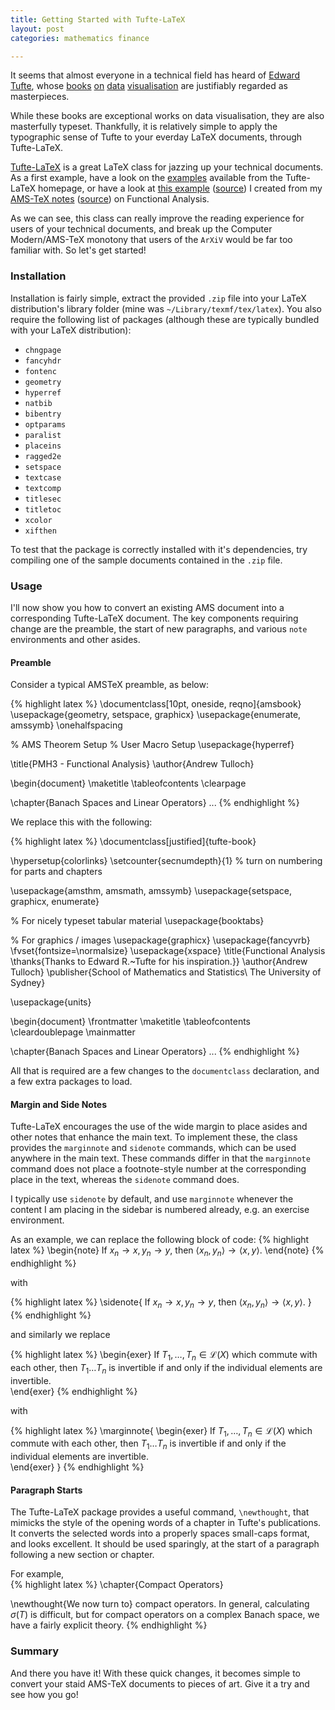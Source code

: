 ```yaml
---
title: Getting Started with Tufte-LaTeX
layout: post
categories: mathematics finance

---
```


It seems that almost everyone in a technical field has heard of [Edward Tufte][0], whose [books][tufte1] [on][tufte2] [data][tufte3] [visualisation][tufte4] are justifiably regarded as masterpieces.  

While these books are exceptional works on data visualisation, they are also masterfully typeset.  Thankfully, it is relatively simple to apply the typographic sense of Tufte to your everday LaTeX documents, through Tufte-LaTeX.

[Tufte-LaTeX][1] is a great LaTeX class for jazzing up your technical documents.  As a first example, have a look on the [examples][2] available from the Tufte-LaTeX homepage, or have a look at [this example][3] ([source][tl-pmh3]) I created from my [AMS-TeX notes][4] ([source][ams-pmh3])  on Functional Analysis.

As we can see, this class can really improve the reading experience for users of your technical documents, and break up the Computer Modern/AMS-TeX monotony that users of the `ArXiV` would be far too familiar with.  So let's get started!

### Installation

Installation is fairly simple, extract the provided `.zip` file into your LaTeX distribution's library folder (mine was `~/Library/texmf/tex/latex`).  You also require the following list of packages (although these are typically bundled with your LaTeX distribution):

* `chngpage`
* `fancyhdr`
* `fontenc`
* `geometry`
* `hyperref`
* `natbib`
* `bibentry`
* `optparams`
* `paralist`
* `placeins`
* `ragged2e`
* `setspace`
* `textcase`
* `textcomp`
* `titlesec`
* `titletoc`
* `xcolor`
* `xifthen`

To test that the package is correctly installed with it's dependencies, try compiling one of the sample documents contained in the `.zip` file.

### Usage

I'll now show you how to convert an existing AMS document into a corresponding Tufte-LaTeX document.  The key components requiring change are the preamble, the start of new paragraphs, and various `note` environments and other asides.

#### Preamble

Consider a typical AMSTeX preamble, as below:

{% highlight latex %}
\documentclass[10pt, oneside, reqno]{amsbook}
\usepackage{geometry, setspace, graphicx}
\usepackage{enumerate, amssymb}
\onehalfspacing

% AMS Theorem Setup
% User Macro Setup
\usepackage{hyperref}

\title{PMH3 - Functional Analysis}
\author{Andrew Tulloch}

\begin{document}
\maketitle 
\tableofcontents 
\clearpage

\chapter{Banach Spaces and Linear Operators}
...
{% endhighlight %}

We replace this with the following:

{% highlight latex %}
\documentclass[justified]{tufte-book}

\hypersetup{colorlinks}
\setcounter{secnumdepth}{1} 
% turn on numbering for parts and chapters 

\usepackage{amsthm, amsmath, amssymb}
\usepackage{setspace, graphicx, enumerate}


% For nicely typeset tabular material
\usepackage{booktabs}

% For graphics / images
\usepackage{graphicx}
\usepackage{fancyvrb}
\fvset{fontsize=\normalsize}
\usepackage{xspace}
\title{Functional Analysis
      \thanks{Thanks to Edward R.~Tufte for his inspiration.}}
\author{Andrew Tulloch}
\publisher{School of Mathematics and Statistics\\
           The University of Sydney}


\usepackage{units}


\begin{document}
\frontmatter
\maketitle
\tableofcontents
\cleardoublepage
\mainmatter

\chapter{Banach Spaces and Linear Operators}
...
{% endhighlight %}

All that is required are a few changes to the `documentclass` declaration, and a few extra packages to load.

#### Margin and Side Notes

Tufte-LaTeX encourages the use of the wide margin to place asides and other notes that enhance the main text.  To implement these, the class provides the `marginnote` and `sidenote` commands, which can be used anywhere in the main text.  These commands differ in that the `marginnote` command does not place a footnote-style number at the corresponding place in the text, whereas the `sidenote` command does.

I typically use `sidenote` by default, and use `marginnote` whenever the content I am placing in the sidebar is numbered already, e.g. an exercise environment.  

As an example, we can replace the following block of code:
{% highlight latex %}
\begin{note}
    If $x_n \rightarrow x,y_n \rightarrow y$, then
    $\langle x_n, y_n \rangle \rightarrow \langle x, y \rangle.$
\end{note}
{% endhighlight %}

with 

{% highlight latex %}
\sidenote{
    If $x_n \rightarrow x,y_n \rightarrow y$, then
    $\langle x_n, y_n \rangle \rightarrow \langle x, y \rangle.$
}
{% endhighlight %}

and similarly we replace 

{% highlight latex %}
\begin{exer}
    If $T_1, \dots, T_n \in \mathcal L(X)$ which commute with
    each other, then $T_1 \dots T_n$ is invertible if and only
    if the individual elements are invertible.  
\end{exer}
{% endhighlight %}

with 

{% highlight latex %}
\marginnote{
  \begin{exer}
    If $T_1, \dots, T_n \in \mathcal L(X)$ which commute with
    each other, then $T_1 \dots T_n$ is invertible if and only
    if the individual elements are invertible.  
  \end{exer}
}
{% endhighlight %}

#### Paragraph Starts

The Tufte-LaTeX package provides a useful command, `\newthought`, that mimicks the style of the opening words of a chapter in Tufte's publications.  It converts the selected words into a properly spaces small-caps format, and looks excellent.  It should be used sparingly, at the start of a paragraph following a new section or chapter.  

For example,   
{% highlight latex %}
\chapter{Compact Operators}

\newthought{We now turn to} compact operators.  In general,
calculating $\sigma(T)$ is difficult, but for compact
operators on a complex Banach space, we have a fairly explicit
theory.
{% endhighlight %}

### Summary

And there you have it!  With these quick changes, it becomes simple to convert your staid AMS-TeX documents to pieces of art.  Give it a try and see how you go!


[0]: http://en.wikipedia.org/wiki/Edward_Tufte "Edward Tufte"
[1]: http://code.google.com/p/tufte-latex/ "Tufte-LaTeX"
[2]: http://tufte-latex.googlecode.com/files/sample-book-3.5.0.pdf "Tufte-LaTeX Sample"
[3]: /PDFs/Tufte-Latex.pdf
[4]: /PDFs/AMSTex.pdf
[tufte1]: http://www.edwardtufte.com/tufte/books_vdqi "The Visual Display of Quantitative Information"
[tufte2]: http://www.edwardtufte.com/tufte/books_ei "Envisioning Information"
[tufte3]: http://www.edwardtufte.com/tufte/books_visex "Visual Explanations"
[tufte4]: http://www.edwardtufte.com/tufte/books_be "Beautiful Evidence" 

[tl-pmh3]: Files/Tufte-LatexPMH3LectureNotes.tex
[ams-pmh3]: Files/PMH3LectureNotes.tex







